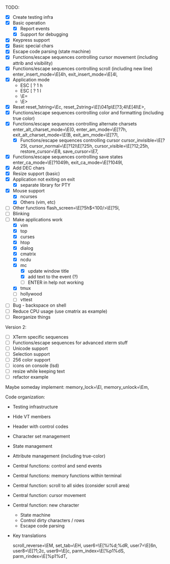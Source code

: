 TODO:
  - [x] Create testing infra
  - [x] Basic operation
    - [x] Report events
    - [x] Support for debugging
  - [x] Keypress support
  - [x] Basic special chars
  - [x] Escape code parsing (state machine)
  - [x] Functions/escape sequences controlling cursor movement (including attrib and visibility)
  - [x] Functions/escape sequences controlling scroll (including new line)
            enter_insert_mode=\E[4h,
            exit_insert_mode=\E[4l,
  - [x] Application mode
    - ESC [ ? 1 h
    - ESC [ ? 1 l
    - \E=
    - \E>
  - [x] Reset
            reset_1string=\Ec,
            reset_2string=\E[\041p\E[?3;4l\E[4l\E>,
  - [x] Functions/escape sequences controlling color and formatting (including true color)
  - [x] Functions/escape sequences controlling alternate charsets
            enter_alt_charset_mode=\E(0,
            enter_am_mode=\E[?7h,
            exit_alt_charset_mode=\E(B,
            exit_am_mode=\E[?7l,
    - [x] Functions/escape sequences controlling cursor
      cursor_invisible=\E[?25l,
      cursor_normal=\E[?12l\E[?25h,
      cursor_visible=\E[?12;25h,
      restore_cursor=\E8,
      save_cursor=\E7,
  - [x] Functions/escape sequences controlling save states
            enter_ca_mode=\E[?1049h,
            exit_ca_mode=\E[?1049l,
  - [x] Add DEC chars
  - [x] Resize support (basic)
  - [x] Application not exiting on exit
      - [x] separate library for PTY
  - [x] Mouse support
      - [x] ncurses
      - [x] Others (vim, etc)
  - [ ] Other functions
      flash_screen=\E[?5h$<100/>\E[?5l,
  - [ ] Blinking
  - [ ] Make applications work
    - [x] vim
    - [x] top
    - [x] curses
    - [x] htop
    - [x] dialog
    - [x] cmatrix
    - [x] ncdu
    - [x] mc
      - [x] update window title
      - [x] add text to the event (?)
      - [ ] ENTER in help not working
    - [x] tmux
    - [ ] hollywood
    - [ ] vttest
  - [ ] Bug - backspace on shell
  - [ ] Reduce CPU usage (use cmatrix as example)
  - [ ] Reorganize things

Version 2:
  - [ ] XTerm specific sequences
  - [ ] Functions/escape sequences for advanced xterm stuff
  - [ ] Unicode support
  - [ ] Selection support
  - [ ] 256 color support
  - [ ] icons on console (lsd)
  - [ ] resize while keeping text
  - [ ] refactor example

Maybe someday implement:
    memory_lock=\El,
    memory_unlock=\Em,

Code organization:
  - Testing infrastructure
  - Hide VT members
  - Header with control codes
  - Character set management
  - State management
  - Attribute management (including true-color)
  - Central functions: control and send events
  - Central functions: memory functions within terminal
  - Central function: scroll to all sides (consider scroll area)
  - Central function: cursor movement
  - Central function: new character
    - State machine
    - Control dirty characters / rows
    - Escape code parsing
  - Key translations

    scroll_reverse=\EM,
    set_tab=\EH,
    user6=\E[%i%d;%dR,
    user7=\E[6n,
    user8=\E[?1;2c,
    user9=\E[c,
    parm_index=\E[%p1%dS,
    parm_rindex=\E[%p1%dT,
